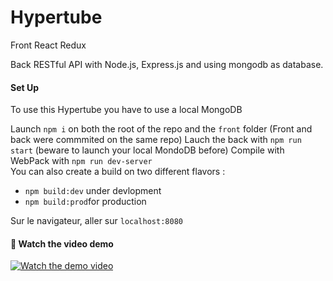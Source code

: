 # Hypertube
Front
React Redux

Back
RESTful API with Node.js, Express.js and using mongodb as database.

#### Set Up

To use this Hypertube you have to use a local MongoDB

Launch `npm i` on both the root of the repo and the `front` folder
(Front and back were commmited on the same repo)
Lauch the back with `npm run start` (beware to launch your local MondoDB before)
Compile with WebPack with `npm run dev-server`  
You can also create a build on two different flavors :  
* `npm build:dev` under devlopment  
* `npm build:prod`for production

Sur le navigateur, aller sur `localhost:8080`  

#### 🎥 Watch the video demo 

[![Watch the demo video](https://img.youtube.com/vi/Ru1gbYI-uEo/0.jpg)](https://www.youtube.com/embed/Ru1gbYI-uEo)

